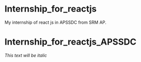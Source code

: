 # Internship_for_reactjs
My internship of react js in APSSDC from SRM AP.
# Internship_for_reactjs_APSSDC
*This text will be italic*
